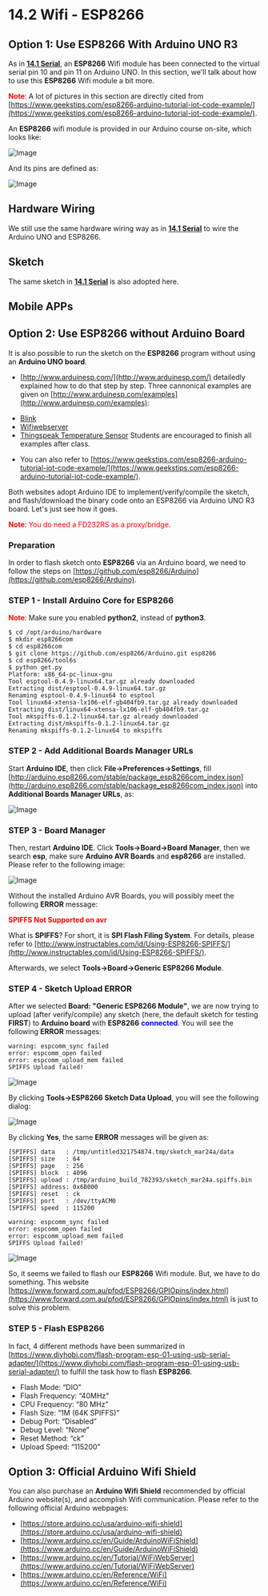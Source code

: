 # 14.2 Wifi - ESP8266


## Option 1: Use ESP8266 With Arduino UNO R3

As in [**14.1 Serial**](../../Part5_Communication/14_Communication/01_serial.md), an **ESP8266** Wifi module has been connected to the virtual serial pin 10 and pin 11 on Arduino UNO. In this section, we'll talk about how to use this **ESP8266** Wifi module a bit more.

**<span style="color:red">Note</span>**: A lot of pictures in this section are directly cited from [https://www.geekstips.com/esp8266-arduino-tutorial-iot-code-example/](https://www.geekstips.com/esp8266-arduino-tutorial-iot-code-example/).

An **ESP8266** wifi module is provided in our Arduino course on-site, which looks like:

![Image](../../Examples/geekstips/espressif_esp8266.jpg)

And its pins are defined as:

![Image](../../Examples/geekstips/ESP8266-Pinout-GeeksTips-300x124.jpg)



## Hardware Wiring

We still use the same hardware wiring way as in [**14.1 Serial**](../../Part5_Communication/14_Communication/01_serial.md) to wire the Arduino UNO and ESP8266.



## Sketch
The same sketch in [**14.1 Serial**](../../Part5_Communication/14_Communication/01_serial.md) is also adopted here.


## Mobile APPs



## Option 2: Use ESP8266 without Arduino Board

It is also possible to run the sketch on the **ESP8266** program without using an **Arduino UNO board**.

* [http://www.arduinesp.com/](http://www.arduinesp.com/) detailedly explained how to do that step by step. Three cannonical examples are given on [http://www.arduinesp.com/examples](http://www.arduinesp.com/examples):
- [Blink](http://www.arduinesp.com/blink)
- [Wifiwebserver](http://www.arduinesp.com/wifiwebserver)
- [Thingspeak Temperature Sensor](http://www.arduinesp.com/thingspeak)
Students are encouraged to finish all examples after class.
* You can also refer to [https://www.geekstips.com/esp8266-arduino-tutorial-iot-code-example/](https://www.geekstips.com/esp8266-arduino-tutorial-iot-code-example/).

Both websites adopt Arduino IDE to implement/verify/compile the sketch, and flash/download the binary code onto an ESP8266 via Arduino UNO R3 board. Let's just see how it goes. 

**<span style="color:red">Note</span>**: <span style="color:red">You do need a FD232RS as a proxy/bridge</span>.


### Preparation

In order to flash sketch onto **ESP8266** via an Arduino board, we need to follow the steps on 
[https://github.com/esp8266/Arduino](https://github.com/esp8266/Arduino).



### STEP 1 - Install Arduino Core for ESP8266
**<span style="color:red">Note</span>**: Make sure you enabled **python2**, instead of **python3**.
```
$ cd /opt/arduino/hardware
$ mkdir esp8266com
$ cd esp8266com
$ git clone https://github.com/esp8266/Arduino.git esp8266
$ cd esp8266/tool6s
$ python get.py
Platform: x86_64-pc-linux-gnu
Tool esptool-0.4.9-linux64.tar.gz already downloaded
Extracting dist/esptool-0.4.9-linux64.tar.gz
Renaming esptool-0.4.9-linux64 to esptool
Tool linux64-xtensa-lx106-elf-gb404fb9.tar.gz already downloaded
Extracting dist/linux64-xtensa-lx106-elf-gb404fb9.tar.gz
Tool mkspiffs-0.1.2-linux64.tar.gz already downloaded
Extracting dist/mkspiffs-0.1.2-linux64.tar.gz
Renaming mkspiffs-0.1.2-linux64 to mkspiffs
```


### STEP 2 - Add Additional Boards Manager URLs
Start **Arduino IDE**, then click **File->Preferences->Settings**, fill [http://arduino.esp8266.com/stable/package_esp8266com_index.json](http://arduino.esp8266.com/stable/package_esp8266com_index.json) into **Additional Boards Manager URLs**, as:

![Image](../../Examples/geekstips/AdditionalBoardsManagerURLs.jpg)


### STEP 3 - Board Manager
Then, restart **Arduino IDE**. Click **Tools->Board->Board Manager**, then we search **esp**, make sure **Arduino AVR Boards** and **esp8266** are installed. Please refer to the following image:

![Image](../../Examples/geekstips/ArduinoESP8266.jpg)

Without the installed Arduino AVR Boards, you will possibly meet the following **ERROR** message:

**<span style="color:red">SPIFFS Not Supported on avr</span>**

What is **SPIFFS**? For short, it is **SPI Flash Filing System**. For details, please refer to [http://www.instructables.com/id/Using-ESP8266-SPIFFS/](http://www.instructables.com/id/Using-ESP8266-SPIFFS/).

Afterwards, we select **Tools->Board->Generic ESP8266 Module**. 


### STEP 4 - Sketch Upload ERROR
After we selected **Board: "Generic ESP8266 Module"**, we are now trying to upload (after verify/compile) any sketch (here, the default sketch for testing **FIRST**) to **Arduino board** with **ESP8266** **<span style="color:blue">connected</span>**. You will see the following **ERROR** messages:
```
warning: espcomm_sync failed
error: espcomm_open failed
error: espcomm_upload_mem failed
SPIFFS Upload failed!
```
![Image](../../Examples/geekstips/espcomm_error.jpg)



By clicking **Tools->ESP8266 Sketch Data Upload**, you will see the following dialog:

![Image](../../Examples/geekstips/spiffs_dialog.jpg)

By clicking **Yes**, the same **ERROR** messages will be given as:
```
[SPIFFS] data   : /tmp/untitled321754874.tmp/sketch_mar24a/data
[SPIFFS] size   : 64
[SPIFFS] page   : 256
[SPIFFS] block  : 4096
[SPIFFS] upload : /tmp/arduino_build_782393/sketch_mar24a.spiffs.bin
[SPIFFS] address: 0x6B000
[SPIFFS] reset  : ck
[SPIFFS] port   : /dev/ttyACM0
[SPIFFS] speed  : 115200

warning: espcomm_sync failed
error: espcomm_open failed
error: espcomm_upload_mem failed
SPIFFS Upload failed!
```
![Image](../../Examples/geekstips/espcomm_error1.jpg)


So, it seems we failed to flash our **ESP8266** Wifi module. But, we have to do something. This website [https://www.forward.com.au/pfod/ESP8266/GPIOpins/index.html](https://www.forward.com.au/pfod/ESP8266/GPIOpins/index.html) is just to solve this problem.


### STEP 5 - Flash ESP8266

In fact, 4 different methods have been summarized in [https://www.diyhobi.com/flash-program-esp-01-using-usb-serial-adapter/](https://www.diyhobi.com/flash-program-esp-01-using-usb-serial-adapter/) to fulfill the task how to flash **ESP8266**.


* Flash Mode: “DIO”
* Flash Frequency: “40MHz”
* CPU Frequency: “80 MHz”
* Flash Size: “1M (64K SPIFFS)”
* Debug Port: “Disabled”
* Debug Level: “None”
* Reset Method: “ck”
* Upload Speed: “115200”



## Option 3: Official Arduino Wifi Shield

You can also purchase an **Arduino Wifi Shield** recommended by official Arduino website(s), and accomplish Wifi communication. Please refer to the following official Arduino webpages:
* [https://store.arduino.cc/usa/arduino-wifi-shield](https://store.arduino.cc/usa/arduino-wifi-shield)
* [https://www.arduino.cc/en/Guide/ArduinoWiFiShield](https://www.arduino.cc/en/Guide/ArduinoWiFiShield)
* [https://www.arduino.cc/en/Tutorial/WiFiWebServer](https://www.arduino.cc/en/Tutorial/WiFiWebServer)
* [https://www.arduino.cc/en/Reference/WiFi](https://www.arduino.cc/en/Reference/WiFi)

